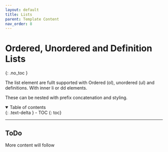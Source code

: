 ```yaml
---
layout: default
title: Lists
parent: Template Content
nav_order: 8
---
```


# Ordered, Unordered and Definition Lists
{: .no_toc }

The list element are fullt supported with Ordered (ol), unordered (ul) and definitions.
With inner li or dd elements.

These can be nested with prefix concatenation and styling.

<details open markdown="block">
  <summary>
    Table of contents
  </summary>
  {: .text-delta }
- TOC
{: toc}
</details>

---

## ToDo

More content will follow
